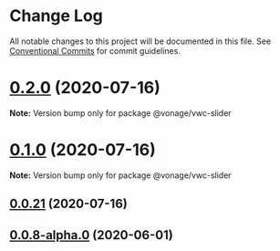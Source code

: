 # Change Log

All notable changes to this project will be documented in this file.
See [Conventional Commits](https://conventionalcommits.org) for commit guidelines.

# [0.2.0](https://github.com/vonage/vivid/compare/v0.1.0...v0.2.0) (2020-07-16)

**Note:** Version bump only for package @vonage/vwc-slider





# [0.1.0](https://github.com/vonage/vivid/compare/v0.0.8-alpha.0...v0.1.0) (2020-07-16)

**Note:** Version bump only for package @vonage/vwc-slider





## [0.0.21](https://github.com/vonage/vivid/compare/v0.0.8-alpha.0...v0.0.21) (2020-07-16)



## [0.0.8-alpha.0](https://github.com/vonage/vivid/compare/v0.0.7...v0.0.8-alpha.0) (2020-06-01)
